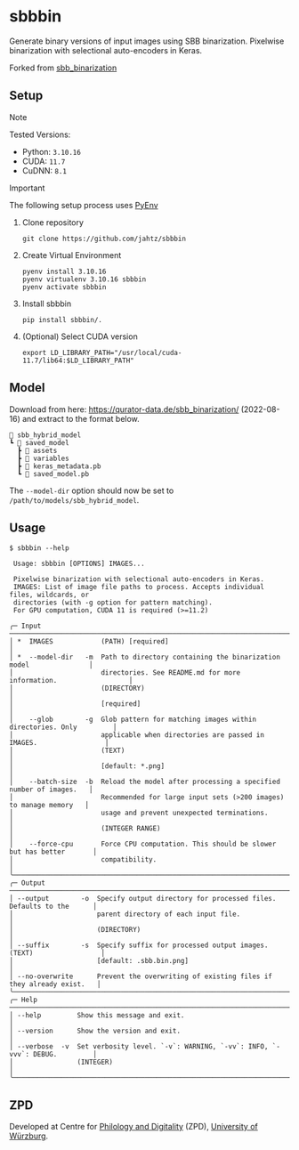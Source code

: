 # sbbbin
Generate binary versions of input images using SBB binarization. Pixelwise binarization with selectional auto-encoders in Keras. 

Forked from [sbb_binarization](https://github.com/qurator-spk/sbb_binarization/tree/transformer_model_integration)

## Setup
>[!NOTE]
> Tested Versions:
> - Python: `3.10.16`
> - CUDA: `11.7`
> - CuDNN: `8.1`

>[!IMPORTANT]
>The following setup process uses [PyEnv](https://github.com/pyenv/pyenv?tab=readme-ov-file#linuxunix)

1. Clone repository
	```shell
	git clone https://github.com/jahtz/sbbbin
	```

2. Create Virtual Environment
	```shell
	pyenv install 3.10.16
	pyenv virtualenv 3.10.16 sbbbin
	pyenv activate sbbbin
	```

3. Install sbbbin
    ```shell
    pip install sbbbin/.
    ```

4. (Optional) Select CUDA version
    ```shell
    export LD_LIBRARY_PATH="/usr/local/cuda-11.7/lib64:$LD_LIBRARY_PATH"
    ```

## Model
Download from here: 
https://qurator-data.de/sbb_binarization/ (2022-08-16)
and extract to the format below.
```
📂 sbb_hybrid_model
┗ 📂 saved_model
  ┣ 📂 assets
  ┣ 📂 variables
  ┣ 📜 keras_metadata.pb
  ┗ 📜 saved_model.pb
```
The `--model-dir` option should now be set to `/path/to/models/sbb_hybrid_model`.


## Usage
```shell
$ sbbbin --help
                                                                                          
 Usage: sbbbin [OPTIONS] IMAGES...                                                        
                                                                                          
 Pixelwise binarization with selectional auto-encoders in Keras.                          
 IMAGES: List of image file paths to process. Accepts individual files, wildcards, or     
 directories (with -g option for pattern matching).                                       
 For GPU computation, CUDA 11 is required (>=11.2)                                        
                                                                                          
╭─ Input ────────────────────────────────────────────────────────────────────────────────╮
│ *  IMAGES            (PATH) [required]                                                 │
│ *  --model-dir   -m  Path to directory containing the binarization model               │
│                      directories. See README.md for more information.                  │
│                      (DIRECTORY)                                                       │
│                      [required]                                                        │
│    --glob        -g  Glob pattern for matching images within directories. Only         │
│                      applicable when directories are passed in IMAGES.                 │
│                      (TEXT)                                                            │
│                      [default: *.png]                                                  │
│    --batch-size  -b  Reload the model after processing a specified number of images.   │
│                      Recommended for large input sets (>200 images) to manage memory   │
│                      usage and prevent unexpected terminations.                        │
│                      (INTEGER RANGE)                                                   │
│    --force-cpu       Force CPU computation. This should be slower but has better       │
│                      compatibility.                                                    │
╰────────────────────────────────────────────────────────────────────────────────────────╯
╭─ Output ───────────────────────────────────────────────────────────────────────────────╮
│ --output        -o  Specify output directory for processed files. Defaults to the      │
│                     parent directory of each input file.                               │
│                     (DIRECTORY)                                                        │
│ --suffix        -s  Specify suffix for processed output images. (TEXT)                 │
│                     [default: .sbb.bin.png]                                            │
│ --no-overwrite      Prevent the overwriting of existing files if they already exist.   │
╰────────────────────────────────────────────────────────────────────────────────────────╯
╭─ Help ─────────────────────────────────────────────────────────────────────────────────╮
│ --help         Show this message and exit.                                             │
│ --version      Show the version and exit.                                              │
│ --verbose  -v  Set verbosity level. `-v`: WARNING, `-vv`: INFO, `-vvv`: DEBUG.         │
│                (INTEGER)                                                               │
╰────────────────────────────────────────────────────────────────────────────────────────╯
```

## ZPD
Developed at Centre for [Philology and Digitality](https://www.uni-wuerzburg.de/en/zpd/) (ZPD), [University of Würzburg](https://www.uni-wuerzburg.de/en/).